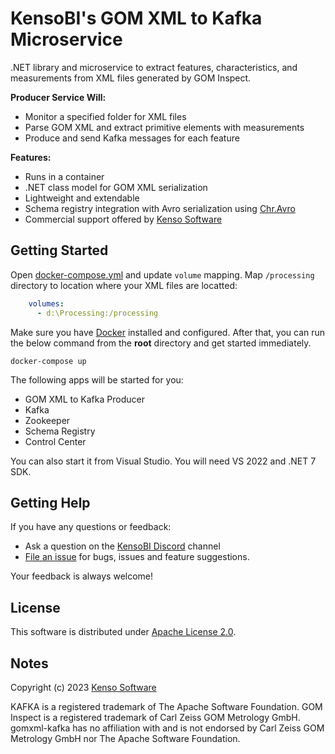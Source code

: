 # KensoBI's GOM XML to Kafka Microservice

.NET library and microservice to extract features, characteristics, and measurements from XML files generated by GOM Inspect.

**Producer Service Will:**

- Monitor a specified folder for XML files
- Parse GOM XML and extract primitive elements with measurements
- Produce and send Kafka messages for each feature

**Features:**
- Runs in a container
- .NET class model for GOM XML serialization
- Lightweight and extendable
- Schema registry integration with Avro serialization using [Chr.Avro](https://github.com/ch-robinson/dotnet-avro)
- Commercial support offered by  [Kenso Software](https://kensobi.com)

## Getting Started
Open [docker-compose.yml](docker-compose.yml) and update `volume` mapping. Map `/processing` directory to location where your XML files are locatted:

```yml
    volumes:
      - d:\Processing:/processing
```
Make sure you have [Docker](https://docker.com/) installed and configured. After that, you can run the below command from the **root** directory and get started immediately. 

```console
docker-compose up
```

The following apps will be started for you:

- GOM XML to Kafka Producer
- Kafka
- Zookeeper
- Schema Registry
- Control Center

You can also start it from Visual Studio. You will need VS 2022 and .NET 7 SDK.

## Getting Help
If you have any questions or feedback:

- Ask a question on the [KensoBI Discord](https://discord.gg/bPaB9zwH) channel 
- [File an issue](https://github.com/KensoBI/gomxml-kafka/issues/new) for bugs, issues and feature suggestions.

Your feedback is always welcome!

## License
This software is distributed under [Apache License 2.0](license).

## Notes
Copyright (c) 
2023 [Kenso Software](https://kensobi.com)

KAFKA is a registered trademark of The Apache Software Foundation. GOM Inspect is a registered trademark of Carl Zeiss GOM Metrology GmbH. gomxml-kafka has no affiliation with and is not endorsed by Carl Zeiss GOM Metrology GmbH nor The Apache Software Foundation.
